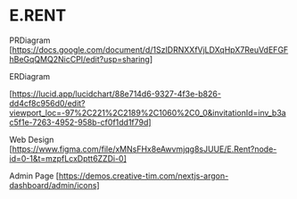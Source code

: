# E.RENT

PRDiagram
[https://docs.google.com/document/d/1SzIDRNXXfVjLDXqHpX7ReuVdEFGFhBeGqQMQ2NicCPI/edit?usp=sharing]

ERDiagram

[https://lucid.app/lucidchart/88e714d6-9327-4f3e-b826-dd4cf8c956d0/edit?viewport_loc=-97%2C221%2C2189%2C1060%2C0_0&invitationId=inv_b3ac5f1e-7263-4952-958b-cf0f1dd1f79d]

Web Design
[https://www.figma.com/file/xMNsFHx8eAwvmjqg8sJUUE/E.Rent?node-id=0-1&t=mzpfLcxDptt6ZZDi-0]

Admin Page
[https://demos.creative-tim.com/nextjs-argon-dashboard/admin/icons]
